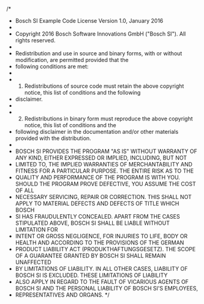 /*
 * Bosch SI Example Code License Version 1.0, January 2016
 *
 * Copyright 2016 Bosch Software Innovations GmbH ("Bosch SI"). All rights reserved.
 *
 * Redistribution and use in source and binary forms, with or without modification, are permitted provided that the
 * following conditions are met:
 *
 * 1. Redistributions of source code must retain the above copyright notice, this list of conditions and the following
 * disclaimer.
 *
 * 2. Redistributions in binary form must reproduce the above copyright notice, this list of conditions and the
 * following disclaimer in the documentation and/or other materials provided with the distribution.
 *
 * BOSCH SI PROVIDES THE PROGRAM "AS IS" WITHOUT WARRANTY OF ANY KIND, EITHER EXPRESSED OR IMPLIED, INCLUDING, BUT NOT
 * LIMITED TO, THE IMPLIED WARRANTIES OF MERCHANTABILITY AND FITNESS FOR A PARTICULAR PURPOSE. THE ENTIRE RISK AS TO THE
 * QUALITY AND PERFORMANCE OF THE PROGRAM IS WITH YOU. SHOULD THE PROGRAM PROVE DEFECTIVE, YOU ASSUME THE COST OF ALL
 * NECESSARY SERVICING, REPAIR OR CORRECTION. THIS SHALL NOT APPLY TO MATERIAL DEFECTS AND DEFECTS OF TITLE WHICH BOSCH
 * SI HAS FRAUDULENTLY CONCEALED. APART FROM THE CASES STIPULATED ABOVE, BOSCH SI SHALL BE LIABLE WITHOUT LIMITATION FOR
 * INTENT OR GROSS NEGLIGENCE, FOR INJURIES TO LIFE, BODY OR HEALTH AND ACCORDING TO THE PROVISIONS OF THE GERMAN
 * PRODUCT LIABILITY ACT (PRODUKTHAFTUNGSGESETZ). THE SCOPE OF A GUARANTEE GRANTED BY BOSCH SI SHALL REMAIN UNAFFECTED
 * BY LIMITATIONS OF LIABILITY. IN ALL OTHER CASES, LIABILITY OF BOSCH SI IS EXCLUDED. THESE LIMITATIONS OF LIABILITY
 * ALSO APPLY IN REGARD TO THE FAULT OF VICARIOUS AGENTS OF BOSCH SI AND THE PERSONAL LIABILITY OF BOSCH SI'S EMPLOYEES,
 * REPRESENTATIVES AND ORGANS.
 */